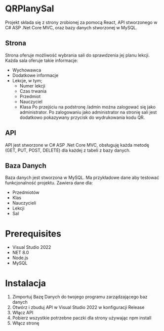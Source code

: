 # QRPlanySal
Projekt składa się z strony zrobionej za pomocą React, API stworzonego w C# ASP .Net Core MVC, oraz bazy danych stworzonej w MySQL.
## Strona
Strona oferuje możliwość wybrania sali do sprawdzenia jej planu lekcji. Każda sala oferuje takie informacje:
- Wychowawca
- Dodatkowe informacje
- Lekcje, w tym;
  - Numer lekcji
  - Czas trwania
  - Przedmiot
  - Nauczyciel
  - Klasa
Po przejściu na podstronę /admin można zalogować się jako administrator. Po zalogowaniu jako administrator na stronię sali jest dodatkowo pokazywany przycisk do wydrukowania kodu QR.

## API
API jest stworzone w C# ASP .Net Core MVC, obsługuję każda metodę (GET, PUT, POST, DELETE) dla każdej z tabeli z bazy danych.

## Baza Danych
Baza danych jest stworzona w MySQL. Ma przykładowe dane aby testować funkcjonalność projektu.
Zawiera dane dla:
- Przedmiotów
- Klas
- Nauczycieli
- Lekcji
- Sal

# Prerequisites
- Visual Studio 2022
- NET 8.0
- Node.js
- MySQL

# Instalacja
1. Zimportuj Bazę Danych do twojego programu zarządzającego baz danych
2. Otwórz i zbuduj API w Visual Studio 2022 w konfiguracji Release
3. Włącz API
4. Pobierz wszystkie potrzebne paczki dla strony używając npm install
5. Włącz stronę 

